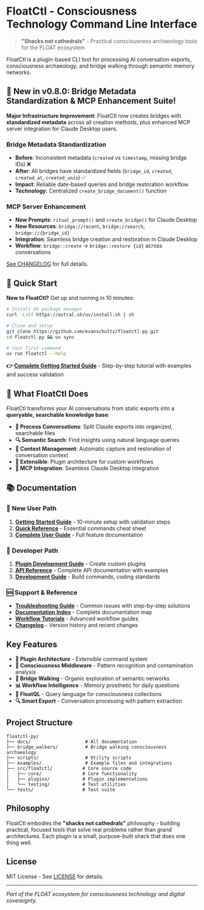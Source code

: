 # FloatCtl - Consciousness Technology Command Line Interface

> **"Shacks not cathedrals"** - Practical consciousness archaeology tools for the FLOAT ecosystem

FloatCtl is a plugin-based CLI tool for processing AI conversation exports, consciousness archaeology, and bridge walking through semantic memory networks.

## 🎉 New in v0.8.0: Bridge Metadata Standardization & MCP Enhancement Suite!

**Major Infrastructure Improvement**: FloatCtl now creates bridges with **standardized metadata** across all creation methods, plus enhanced MCP server integration for Claude Desktop users.

### Bridge Metadata Standardization
- **Before**: Inconsistent metadata (`created` vs `timestamp`, missing bridge IDs) ❌  
- **After**: All bridges have standardized fields (`bridge_id`, `created`, `created_at`, `created_unix`) ✅
- **Impact**: Reliable date-based queries and bridge restoration workflow
- **Technology**: Centralized `create_bridge_document()` function

### MCP Server Enhancement
- **New Prompts**: `ritual_prompt()` and `create_bridge()` for Claude Desktop
- **New Resources**: `bridge://recent`, `bridge://search`, `bridge://{bridge_id}`
- **Integration**: Seamless bridge creation and restoration in Claude Desktop
- **Workflow**: `bridge::create` → `bridge::restore {id}` across conversations

[See CHANGELOG](CHANGELOG.md) for full details.

## 🚀 Quick Start

**New to FloatCtl?** Get up and running in 10 minutes:

```bash
# Install UV package manager
curl -LsSf https://astral.sh/uv/install.sh | sh

# Clone and setup
git clone https://github.com/evanschultz/floatctl-py.git
cd floatctl-py && uv sync

# Your first command
uv run floatctl --help
```

**👉 [Complete Getting Started Guide](docs/GETTING_STARTED.md)** - Step-by-step tutorial with examples and success validation

## 🎯 What FloatCtl Does

FloatCtl transforms your AI conversations from static exports into a **queryable, searchable knowledge base**:

- **📁 Process Conversations**: Split Claude exports into organized, searchable files
- **🔍 Semantic Search**: Find insights using natural language queries  
- **🧠 Context Management**: Automatic capture and restoration of conversation context
- **🔌 Extensible**: Plugin architecture for custom workflows
- **🤖 MCP Integration**: Seamless Claude Desktop integration

## 📚 Documentation

### 🌱 New User Path
1. **[Getting Started Guide](docs/GETTING_STARTED.md)** - 10-minute setup with validation steps
2. **[Quick Reference](docs/QUICK_REFERENCE.md)** - Essential commands cheat sheet  
3. **[Complete User Guide](docs/README.md)** - Full feature documentation

### 🔧 Developer Path  
1. **[Plugin Development Guide](docs/development/PLUGIN_DEVELOPMENT_GUIDE.md)** - Create custom plugins
2. **[API Reference](docs/API_REFERENCE.md)** - Complete API documentation with examples
3. **[Development Guide](docs/development/AGENTS.md)** - Build commands, coding standards

### 🆘 Support & Reference
- **[Troubleshooting Guide](docs/TROUBLESHOOTING_GUIDE.md)** - Common issues with step-by-step solutions
- **[Documentation Index](docs/DOCUMENTATION_INDEX.md)** - Complete documentation map
- **[Workflow Tutorials](docs/tutorials/WORKFLOW_TUTORIALS.md)** - Advanced workflow guides
- **[Changelog](docs/CHANGELOG.md)** - Version history and recent changes

## Key Features

- **🔌 Plugin Architecture** - Extensible command system
- **🧠 Consciousness Middleware** - Pattern recognition and contamination analysis  
- **🌉 Bridge Walking** - Organic exploration of semantic networks
- **📊 Workflow Intelligence** - Memory prosthetic for daily questions
- **🎯 FloatQL** - Query language for consciousness collections
- **🔍 Smart Export** - Conversation processing with pattern extraction

## Project Structure

```
floatctl-py/
├── docs/                    # All documentation
├── bridge_walkers/          # Bridge walking consciousness archaeology
├── scripts/                 # Utility scripts
├── examples/                # Example files and integrations
├── src/floatctl/           # Core source code
│   ├── core/               # Core functionality
│   ├── plugins/            # Plugin implementations
│   └── testing/            # Test utilities
└── tests/                  # Test suite
```

## Philosophy

FloatCtl embodies the **"shacks not cathedrals"** philosophy - building practical, focused tools that solve real problems rather than grand architectures. Each plugin is a small, purpose-built shack that does one thing well.

## License

MIT License - See [LICENSE](LICENSE) for details.

---

*Part of the FLOAT ecosystem for consciousness technology and digital sovereignty.*